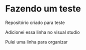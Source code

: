 # Fazendo um teste
 Repositório criado para teste
 
 Adicionei essa linha no visual studio

 Pulei uma linha para organizar

